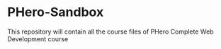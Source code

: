 # PHero-Sandbox
This repository will contain all the course files of PHero Complete Web Development course
